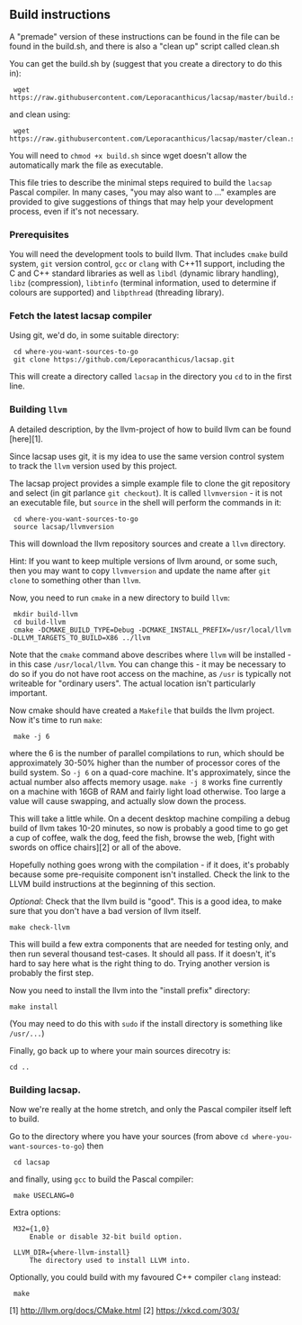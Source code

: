 ## Build instructions

A "premade" version of these instructions can be found in the file
can be found in the build.sh, and there is also a "clean up" script
called clean.sh 

You can get the build.sh by (suggest that you create a directory to do
this in):

     wget https://raw.githubusercontent.com/Leporacanthicus/lacsap/master/build.sh

and clean using:

     wget https://raw.githubusercontent.com/Leporacanthicus/lacsap/master/clean.sh

You will need to `chmod +x build.sh` since wget doesn't allow the
automatically mark the file as executable.

This file tries to describe the minimal steps required to build the
`lacsap` Pascal compiler. In many cases, "you may also want to ..."
examples are provided to give suggestions of things that may help your
development process, even if it's not necessary. 

### Prerequisites

You will need the development tools to build llvm. That includes
`cmake` build system, `git` version control, `gcc` or `clang` with
C++11 support, including the C and C++ standard libraries as well as
`libdl`	(dynamic library handling), `libz` (compression), `libtinfo`
(terminal information, used to determine if colours are supported) and
`libpthread` (threading library).

### Fetch the latest lacsap compiler

Using git, we'd do, in some suitable directory: 

     cd where-you-want-sources-to-go
     git clone https://github.com/Leporacanthicus/lacsap.git

This will create a directory called `lacsap` in the directory you `cd`
to in the first line. 


### Building `llvm`

A detailed description, by the llvm-project of how to build llvm can
be found [here][1].

Since lacsap uses git, it is my idea to use the same version control
system to track the `llvm` version used by this project.

The lacsap project provides a simple example file to clone the git
repository and select (in git parlance `git checkout`). It is called
`llvmversion` - it is not an executable file, but `source` in the
shell will perform the commands in it:

     cd where-you-want-sources-to-go
     source lacsap/llvmversion

This will download the llvm repository sources and create a `llvm`
directory.

Hint: If you want to keep multiple versions of llvm around, or some
such, then you may want to copy `llvmversion` and update the name
after `git clone` to something other than `llvm`.


Now, you need to run `cmake` in a new directory to build `llvm`:

     mkdir build-llvm 
     cd build-llvm
     cmake -DCMAKE_BUILD_TYPE=Debug -DCMAKE_INSTALL_PREFIX=/usr/local/llvm -DLLVM_TARGETS_TO_BUILD=X86 ../llvm

Note that the `cmake` command above describes where `llvm` will be
installed - in this case `/usr/local/llvm`. You can change this - it
may be necessary to do so if you do not have root access on the
machine, as `/usr` is typically not writeable for "ordinary
users". The actual location isn't particularly important.


Now cmake should have created a `Makefile` that builds the llvm
project. Now it's time to run `make`:

     make -j 6

where the 6 is the number of parallel compilations to run, which
should be approximately 30-50% higher than the number of processor
cores of the build system. So `-j 6` on a quad-core machine. It's
approximately, since the actual number also affects memory
usage. `make -j 8` works fine currently on a machine with 16GB of RAM
and fairly light load otherwise. Too large a value will cause
swapping, and actually slow down the process. 

This will take a little while. On a decent desktop machine compiling a
debug build of llvm takes 10-20 minutes, so now is probably a good
time to go get a cup of coffee, walk the dog, feed the fish, browse
the web, [fight with swords on office chairs][2] or all of the above.

Hopefully nothing goes wrong with the compilation - if it does, it's
probably because some pre-requisite component isn't installed. Check
the link to the LLVM build instructions at the beginning of this
section.

*Optional*: Check that the llvm build is "good". This is a good idea,
to make sure that you don't have a bad version of llvm itself.

    make check-llvm

This will build a few extra components that are needed for testing
only, and then run several thousand test-cases. It should all pass. If
it doesn't, it's hard to say here what is the right thing to
do. Trying another version is probably the first step.

Now you need to install the llvm into the "install prefix" directory:

    make install 

(You may need to do this with `sudo` if the install directory is
something like `/usr/...`)

Finally, go back up to where your main sources direcotry is:

    cd ..

### Building lacsap.

Now we're really at the home stretch, and only the Pascal compiler
itself left to build.

Go to the directory where you have your sources (from above 
`cd where-you-want-sources-to-go`) then
   
     cd lacsap

and finally, using `gcc` to build the Pascal compiler:

     make USECLANG=0

Extra options: 
    
     M32={1,0}   
         Enable or disable 32-bit build option.

     LLVM_DIR={where-llvm-install}
         The directory used to install LLVM into.

Optionally, you could build with my favoured C++ compiler `clang` instead:

     make 


[1] http://llvm.org/docs/CMake.html
[2] https://xkcd.com/303/
